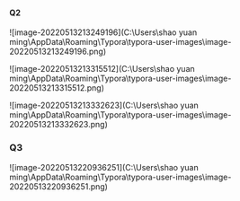 #### Q2

![image-20220513213249196](C:\Users\shao yuan ming\AppData\Roaming\Typora\typora-user-images\image-20220513213249196.png)

![image-20220513213315512](C:\Users\shao yuan ming\AppData\Roaming\Typora\typora-user-images\image-20220513213315512.png)

![image-20220513213332623](C:\Users\shao yuan ming\AppData\Roaming\Typora\typora-user-images\image-20220513213332623.png)

### Q3

![image-20220513220936251](C:\Users\shao yuan ming\AppData\Roaming\Typora\typora-user-images\image-20220513220936251.png)